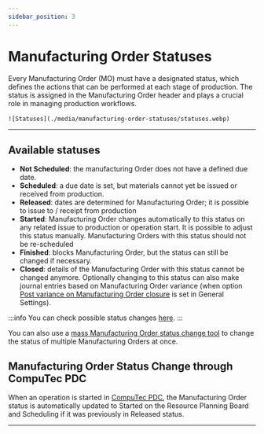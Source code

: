 ```yaml
---
sidebar_position: 3
---
```


# Manufacturing Order Statuses

Every Manufacturing Order (MO) must have a designated status, which defines the actions that can be performed at each stage of production. The status is assigned in the Manufacturing Order header and plays a crucial role in managing production workflows.

    ![Statuses](./media/manufacturing-order-statuses/statuses.webp)

---

## Available statuses

- **Not Scheduled**: the manufacturing Order does not have a defined due date.
- **Scheduled**: a due date is set, but materials cannot yet be issued or received from production.
- **Released**: dates are determined for Manufacturing Order; it is possible to issue to / receipt from production
- **Started**: Manufacturing Order changes automatically to this status on any related issue to production or operation start. It is possible to adjust this status manually. Manufacturing Orders with this status should not be re-scheduled
- **Finished**: blocks Manufacturing Order, but the status can still be changed if necessary.
- **Closed**: details of the Manufacturing Order with this status cannot be changed anymore. Optionally changing to this status can also make journal entries based on Manufacturing Order variance (when option [Post variance on Manufacturing Order closure](../../system-initialization/general-settings/costing-tab.md) is set in General Settings).

:::info
You can check possible status changes [here](mass-status-change.md).
:::

You can also use a [mass Manufacturing Order status change tool](mass-status-change.md) to change the status of multiple Manufacturing Orders at once.

## Manufacturing Order Status Change through CompuTec PDC

When an operation is started in [CompuTec PDC](/docs/pdc/), the Manufacturing Order status is automatically updated to Started on the Resource Planning Board and Scheduling if it was previously in Released status.

---
